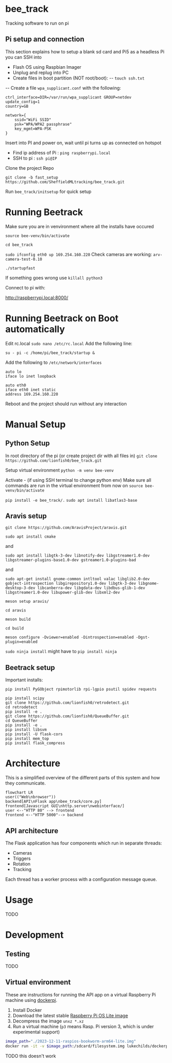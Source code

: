 # bee_track
Tracking software to run on pi

## Pi setup and connection
This section explains how to setup a blank sd card and Pi5 as a headless Pi you can SSH into

- Flash OS using Raspbian Imager
- Unplug and replug into PC
- Create files in boot partition (NOT root/boot):
-- `touch ssh.txt`

-- Create a file `wpa_supplicant.conf` with the following:
```
ctrl_interface=DIR=/var/run/wpa_supplicant GROUP=netdev
update_config=1
country=GB

network={
	ssid="WiFi SSID"
	psk="WPA/WPA2 passphrase"
	key_mgmt=WPA-PSK
}
```
Insert into PI and power on, wait until pi turns up as connected on hotspot 

- Find ip address of Pi : `ping raspberrypi.local`
- SSH to pi : `ssh pi@IP`

Clone the project Repo

`git clone -b fast_setup https://github.com/SheffieldMLtracking/bee_track.git`

Run `bee_track/initsetup` for quick setup

# Running Beetrack

Make sure you are in venvironment where all the installs have occured

`source bee-venv/bin/activate`

`cd bee_track`

`sudo ifconfig eth0 up 169.254.160.220`
Check cameras are working:
`arv-camera-test-0.10`

`./startupfast`

If something goes wrong use
`killall python3`

Connect to pi with:

http://raspberrypi.local:8000/

# Running Beetrack on Boot automatically
Edit rc.local
`sudo nano /etc/rc.local`
Add the following line:

`su - pi -c /home/pi/bee_track/startup &`

Add the following to `/etc/network/interfaces`

```
auto lo
iface lo inet loopback

auto eth0
iface eth0 inet static
address 169.254.160.220
```

Reboot and the project should run without any interaction

# Manual Setup

## Python Setup

In root directory of the pi (or create project dir with all files in)
`git clone https://github.com/lionfish0/bee_track.git`

Setup virtual environment
`python -m venv bee-venv`

Activate - (if using SSH terminal to change python env)
Make sure all commands are run in the virtual environment from now on
`source bee-venv/bin/activate`

`pip install -e bee_track/.`
`sudo apt install libatlas3-base`


## Aravis setup

`git clone https://github.com/AravisProject/aravis.git`

`sudo apt install cmake`

and

`sudo apt install libgtk-3-dev libnotify-dev libgstreamer1.0-dev libgstreamer-plugins-base1.0-dev gstreamer1.0-plugins-bad`

and

`sudo apt-get install gnome-common intltool valac libglib2.0-dev gobject-introspection libgirepository1.0-dev libgtk-3-dev libgnome-desktop-3-dev libcanberra-dev libgdata-dev libdbus-glib-1-dev libgstreamer1.0-dev libupower-glib-dev libxml2-dev`

`meson setup aravis/`

`cd aravis`

`meson build`

`cd build`

`meson configure -Dviewer=enabled -Dintrospection=enabled -Dgst-plugin=enabled`

`sudo ninja install` might have to `pip install ninja`


## Beetrack setup

Important installs:

`pip install PyGObject rpimotorlib rpi-lgpio psutil spidev requests`

```
pip install scipy
git clone https://github.com/lionfish0/retrodetect.git
cd retrodetect
pip install -e .
git clone https://github.com/lionfish0/QueueBuffer.git
cd QueueBuffer
pip install -e .
pip install libsvm
pip install -U flask-cors
pip install mem_top
pip install flask_compress
```


# Architecture

This is a simplified overview of the different parts of this system and how they communicate.

```mermaid
flowchart LR
user(("Web\nbrowser"))
backend[API\nFlask app\nbee_track/core.py]
frontend[Javascript GUI\nhttp.server\nwebinterface/]
user <--"HTTP 80" --> frontend
frontend <--"HTTP 5000"--> backend
```

## API architecture

The Flask application has four components which run in separate threads:

- Cameras
- Triggers
- Rotation
- Tracking

Each thread has a worker process with a configuration message queue.

# Usage

TODO

# Development

## Testing

TODO

## Virtual environment

These are instructions for running the API app on a virtual Raspberry Pi machine using [dockerpi](https://github.com/lukechilds/dockerpi).

1. Install Docker
2. Download the latest stable [Raspberry Pi OS Lite image](https://www.raspberrypi.com/software/operating-systems/)
3. Decompress the image `unxz *.xz`
4. Run a virtual machine (`p3` means Rasp. Pi version 3, which is under experimental support)

```bash
image_path="./2023-12-11-raspios-bookworm-arm64-lite.img"
docker run -it -v $image_path:/sdcard/filesystem.img lukechilds/dockerpi:vm p3
```

TODO this doesn't work
